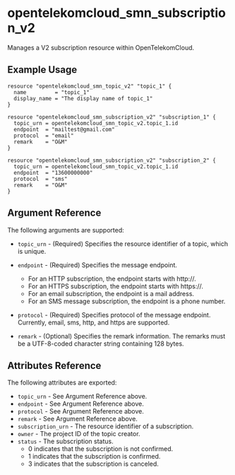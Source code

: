 # opentelekomcloud_smn_subscription_v2

Manages a V2 subscription resource within OpenTelekomCloud.

## Example Usage

```hcl
resource "opentelekomcloud_smn_topic_v2" "topic_1" {
  name		   = "topic_1"
  display_name = "The display name of topic_1"
}

resource "opentelekomcloud_smn_subscription_v2" "subscription_1" {
  topic_urn = opentelekomcloud_smn_topic_v2.topic_1.id
  endpoint  = "mailtest@gmail.com"
  protocol  = "email"
  remark    = "O&M"
}

resource "opentelekomcloud_smn_subscription_v2" "subscription_2" {
  topic_urn = opentelekomcloud_smn_topic_v2.topic_1.id
  endpoint  = "13600000000"
  protocol  = "sms"
  remark    = "O&M"
}
```

## Argument Reference

The following arguments are supported:

* `topic_urn` - (Required) Specifies the resource identifier of a topic, which is unique.

* `endpoint` - (Required) Specifies the message endpoint.
     - For an HTTP subscription, the endpoint starts with http\://.
     - For an HTTPS subscription, the endpoint starts with https\://.
     - For an email subscription, the endpoint is a mail address.
     - For an SMS message subscription, the endpoint is a phone number.

* `protocol` - (Required) Specifies protocol of the message endpoint. Currently, email,
     sms, http, and https are supported.

* `remark` - (Optional) Specifies the remark information. The remarks must be a UTF-8-coded
     character string containing 128 bytes.

## Attributes Reference

The following attributes are exported:

* `topic_urn` - See Argument Reference above.
* `endpoint` - See Argument Reference above.
* `protocol` - See Argument Reference above.
* `remark` - See Argument Reference above.
* `subscription_urn` - The resource identifier of a subscription.
* `owner` - The project ID of the topic creator.
* `status` - The subscription status.
     - 0 indicates that the subscription is not confirmed.
     - 1 indicates that the subscription is confirmed.
     - 3 indicates that the subscription is canceled.
